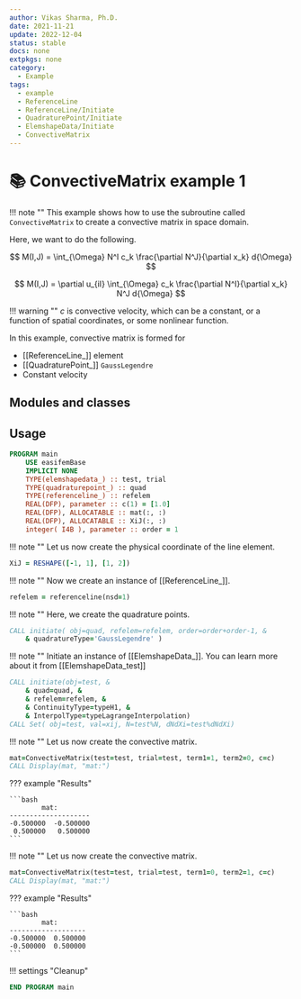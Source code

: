 ```yaml
---
author: Vikas Sharma, Ph.D.
date: 2021-11-21
update: 2022-12-04
status: stable
docs: none
extpkgs: none
category:
  - Example
tags:
  - example
  - ReferenceLine
  - ReferenceLine/Initiate
  - QuadraturePoint/Initiate
  - ElemshapeData/Initiate
  - ConvectiveMatrix
---
```


# 📚 ConvectiveMatrix example 1

!!! note ""
This example shows how to use the subroutine called `ConvectiveMatrix` to create a convective matrix in space domain.

Here, we want to do the following.

$$
M(I,J) = \int_{\Omega} N^I c_k \frac{\partial N^J}{\partial x_k} d{\Omega}
$$

$$
M(I,J) = \partial u_{iI} \int_{\Omega} c_k \frac{\partial N^I}{\partial x_k} N^J d{\Omega}
$$

!!! warning ""
$c$ is convective velocity, which can be a constant, or a function of spatial coordinates, or some nonlinear function.

In this example, convective matrix is formed for

- [[ReferenceLine_]] element
- [[QuadraturePoint_]] `GaussLegendre`
- Constant velocity

## Modules and classes

## Usage

```fortran
PROGRAM main
    USE easifemBase
    IMPLICIT NONE
    TYPE(elemshapedata_) :: test, trial
    TYPE(quadraturepoint_) :: quad
    TYPE(referenceline_) :: refelem
    REAL(DFP), parameter :: c(1) = [1.0]
    REAL(DFP), ALLOCATABLE :: mat(:, :)
    REAL(DFP), ALLOCATABLE :: XiJ(:, :)
    integer( I4B ), parameter :: order = 1
```

!!! note ""
Let us now create the physical coordinate of the line element.

```fortran
XiJ = RESHAPE([-1, 1], [1, 2])
```

!!! note ""
Now we create an instance of [[ReferenceLine_]].

```fortran
refelem = referenceline(nsd=1)
```

!!! note ""
Here, we create the quadrature points.

```fortran
CALL initiate( obj=quad, refelem=refelem, order=order+order-1, &
    & quadratureType='GaussLegendre' )
```

!!! note ""
Initiate an instance of [[ElemshapeData_]]. You can learn more about it from [[ElemshapeData_test]]

```fortran
CALL initiate(obj=test, &
    & quad=quad, &
    & refelem=refelem, &
    & ContinuityType=typeH1, &
    & InterpolType=typeLagrangeInterpolation)
CALL Set( obj=test, val=xij, N=test%N, dNdXi=test%dNdXi)
```

!!! note ""
Let us now create the convective matrix.

```fortran
mat=ConvectiveMatrix(test=test, trial=test, term1=1, term2=0, c=c)
CALL Display(mat, "mat:")
```

??? example "Results"

    ```bash
            mat:
    --------------------
    -0.500000  -0.500000
     0.500000   0.500000
    ```

!!! note ""
Let us now create the convective matrix.

```fortran
mat=ConvectiveMatrix(test=test, trial=test, term1=0, term2=1, c=c)
CALL Display(mat, "mat:")
```

??? example "Results"

    ```bash
            mat:
    -------------------
    -0.500000  0.500000
    -0.500000  0.500000
    ```

!!! settings "Cleanup"

```fortran
END PROGRAM main
```
